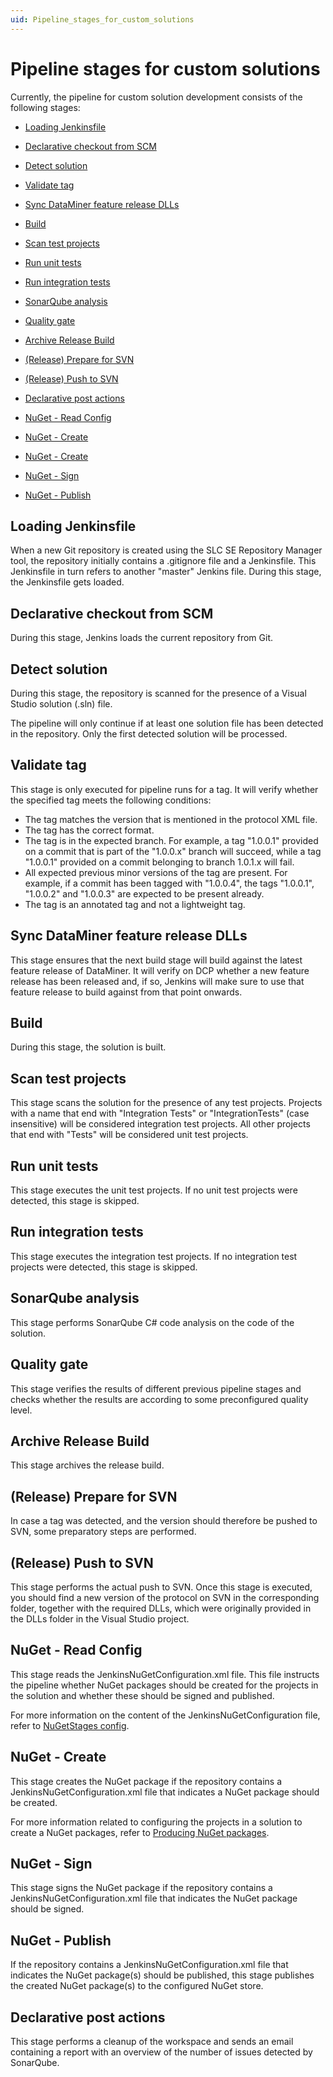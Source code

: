 ```yaml
---
uid: Pipeline_stages_for_custom_solutions
---
```


# Pipeline stages for custom solutions

Currently, the pipeline for custom solution development consists of the following stages:

- [Loading Jenkinsfile](#loading-jenkinsfile)

- [Declarative checkout from SCM](#declarative-checkout-from-scm)

- [Detect solution](#detect-solution)

- [Validate tag](#validate-tag)

- [Sync DataMiner feature release DLLs](#sync-dataminer-feature-release-dlls)

- [Build](#build)

- [Scan test projects](#scan-test-projects)

- [Run unit tests](#run-unit-tests)

- [Run integration tests](#run-integration-tests)

- [SonarQube analysis](#sonarqube-analysis)

- [Quality gate](#quality-gate)

- [Archive Release Build](#archive-release-build)

- [(Release) Prepare for SVN](#release-prepare-for-svn)

- [(Release) Push to SVN](#release-push-to-svn)

- [Declarative post actions](#declarative-post-actions)

- [NuGet - Read Config](#nuget---read-config)

- [NuGet - Create](#nuget---create)

- [NuGet - Create](#nuget---create)

- [NuGet - Sign](#nuget---sign)

- [NuGet - Publish](#nuget---publish)

## Loading Jenkinsfile

When a new Git repository is created using the SLC SE Repository Manager tool, the repository initially contains a .gitignore file and a Jenkinsfile. This Jenkinsfile in turn refers to another "master" Jenkins file. During this stage, the Jenkinsfile gets loaded.

## Declarative checkout from SCM

During this stage, Jenkins loads the current repository from Git.

## Detect solution

During this stage, the repository is scanned for the presence of a Visual Studio solution (.sln) file.

The pipeline will only continue if at least one solution file has been detected in the repository. Only the first detected solution will be processed.

## Validate tag

This stage is only executed for pipeline runs for a tag. It will verify whether the specified tag meets the following conditions:

- The tag matches the version that is mentioned in the protocol XML file.
- The tag has the correct format.
- The tag is in the expected branch. For example, a tag "1.0.0.1" provided on a commit that is part of the "1.0.0.x" branch will succeed, while a tag "1.0.0.1" provided on a commit belonging to branch 1.0.1.x will fail.
- All expected previous minor versions of the tag are present. For example, if a commit has been tagged with "1.0.0.4", the tags "1.0.0.1", "1.0.0.2" and "1.0.0.3" are expected to be present already.
- The tag is an annotated tag and not a lightweight tag.

## Sync DataMiner feature release DLLs

This stage ensures that the next build stage will build against the latest feature release of DataMiner. It will verify on DCP whether a new feature release has been released and, if so, Jenkins will make sure to use that feature release to build against from that point onwards.

## Build

During this stage, the solution is built.

## Scan test projects

This stage scans the solution for the presence of any test projects. Projects with a name that end with "Integration Tests" or "IntegrationTests" (case insensitive) will be considered integration test projects. All other projects that end with "Tests" will be considered unit test projects.

## Run unit tests

This stage executes the unit test projects. If no unit test projects were detected, this stage is skipped.

## Run integration tests

This stage executes the integration test projects. If no integration test projects were detected, this stage is skipped.

## SonarQube analysis

This stage performs SonarQube C# code analysis on the code of the solution.

## Quality gate

This stage verifies the results of different previous pipeline stages and checks whether the results are according to some preconfigured quality level.

## Archive Release Build

This stage archives the release build.

## (Release) Prepare for SVN

In case a tag was detected, and the version should therefore be pushed to SVN, some preparatory steps are performed.

## (Release) Push to SVN

This stage performs the actual push to SVN. Once this stage is executed, you should find a new version of the protocol on SVN in the corresponding folder, together with the required DLLs, which were originally provided in the DLLs folder in the Visual Studio project.

## NuGet - Read Config

This stage reads the JenkinsNuGetConfiguration.xml file. This file instructs the pipeline whether NuGet packages should be created for the projects in the solution and whether these should be signed and published.

For more information on the content of the JenkinsNuGetConfiguration file, refer to [NuGetStages config](xref:SchemaNuGetStagesConfig).

## NuGet - Create

This stage creates the NuGet package if the repository contains a JenkinsNuGetConfiguration.xml file that indicates a NuGet package should be created.

For more information related to configuring the projects in a solution to create a NuGet packages, refer to [Producing NuGet packages](xref:Producing_NuGet).

## NuGet - Sign

This stage signs the NuGet package if the repository contains a JenkinsNuGetConfiguration.xml file that indicates the NuGet package should be signed.

## NuGet - Publish

If the repository contains a JenkinsNuGetConfiguration.xml file that indicates the NuGet package(s) should be published, this stage publishes the created NuGet package(s) to the configured NuGet store.

## Declarative post actions

This stage performs a cleanup of the workspace and sends an email containing a report with an overview of the number of issues detected by SonarQube.
